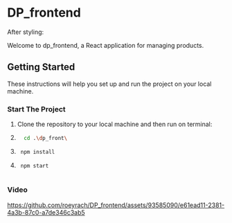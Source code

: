 # DP_frontend

After styling:



Welcome to dp_frontend, a React application for managing products.

## Getting Started

These instructions will help you set up and run the project on your local machine.

### Start The Project

1. Clone the repository to your local machine and then run on terminal:
   
2.  ```bash
      cd .\dp_front\
3.   ```bash
      npm install

4.   ```bash
      npm start
   

### Video

https://github.com/roeyrach/DP_frontend/assets/93585090/e61ead11-2381-4a3b-87c0-a7de346c3ab5


